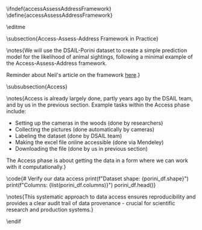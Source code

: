 \ifndef{accessAssessAddressFramework}
\define{accessAssessAddressFramework}

\editme

\subsection{Access-Assess-Address Framework in Practice}

\notes{We will use the DSAIL-Porini dataset to create a simple prediction model for the likelihood of animal sightings, following a minimal example of the Access-Assess-Address framework.

Reminder about Neil's article on the framework [here](https://inverseprobability.com/talks/notes/access-assess-address-a-pipeline-for-automated-data-science.html).}

\subsubsection{Access}

\notes{Access is already largely done, partly years ago by the DSAIL team, and by us in the previous section. Example tasks within the Access phase include:

- Setting up the cameras in the woods (done by researchers)
- Collecting the pictures (done automatically by cameras)
- Labeling the dataset (done by DSAIL team)
- Making the excel file online accessible (done via Mendeley)
- Downloading the file (done by us in previous section)

The Access phase is about getting the data in a form where we can work with it computationally.}

\code{# Verify our data access
print(f"Dataset shape: {porini_df.shape}")
print(f"Columns: {list(porini_df.columns)}")
porini_df.head()}

\notes{This systematic approach to data access ensures reproducibility and provides a clear audit trail of data provenance - crucial for scientific research and production systems.}

\endif





